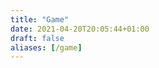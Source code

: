 ```yaml
---
title: "Game"
date: 2021-04-20T20:05:44+01:00
draft: false
aliases: [/game]
---
```


<div class="game" style="width:250px; height:500px;"></div>

